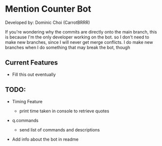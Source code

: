 # Mention Counter Bot
Developed by: Dominic Choi (CarrotBRRR)

If you're wondering why the commits are directly onto the main branch, 
this is because I'm the only developer working on the bot.
so I don't need to make new branches, since I will never
get merge conflicts. I do make new branches when I do something that may break the bot, though

## Current Features
- Fill this out eventually

## TODO: 
- Timing Feature
    - print time taken in console to retrieve quotes

- q.commands
    - send list of commands and descriptions

- Add info about the bot in readme
